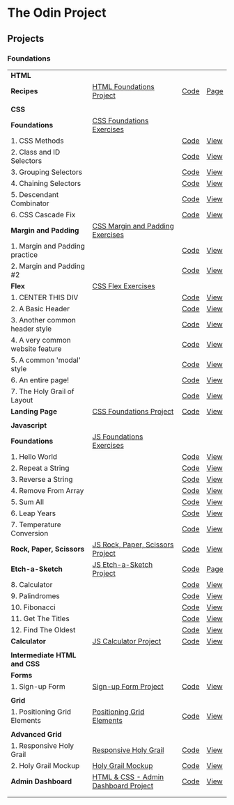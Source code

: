 # The Odin Project

## Projects

### Foundations

|                                  |                                                             |                                 |                                 |
| -------------------------------- | ----------------------------------------------------------- | ------------------------------- | ------------------------------- |
| **HTML**                         |                                                             |                                 |                                 |
| **Recipes**                      | [HTML Foundations Project][HTMLFoundationsProject]          | [Code][HTMLFoundationsCode]     | [Page][HTMLFoundationsPage]     |
|                                  |                                                             |                                 |                                 |
| **CSS**                          |                                                             |                                 |                                 |
| **Foundations**                  | [CSS Foundations Exercises][CSSFoundationsExercises]        |                                 |                                 |
| 1. CSS Methods                   |                                                             | [Code][CSSFoundationsCode1]     | [View][CSSFoundationsPage1]     |
| 2. Class and ID Selectors        |                                                             | [Code][CSSFoundationsCode2]     | [View][CSSFoundationsPage2]     |
| 3. Grouping Selectors            |                                                             | [Code][CSSFoundationsCode3]     | [View][CSSFoundationsPage3]     |
| 4. Chaining Selectors            |                                                             | [Code][CSSFoundationsCode4]     | [View][CSSFoundationsPage4]     |
| 5. Descendant Combinator         |                                                             | [Code][CSSFoundationsCode5]     | [View][CSSFoundationsPage5]     |
| 6. CSS Cascade Fix               |                                                             | [Code][CSSFoundationsCode6]     | [View][CSSFoundationsPage6]     |
| **Margin and Padding**           | [CSS Margin and Padding Exercises][CSSMarginPaddingProject] |                                 |                                 |
| 1. Margin and Padding practice   |                                                             | [Code][CSSMarginPaddingCode1]   | [View][CSSMarginPaddingPage1]   |
| 2. Margin and Padding #2         |                                                             | [Code][CSSMarginPaddingCode2]   | [View][CSSMarginPaddingPage2]   |
| **Flex**                         | [CSS Flex Exercises][CSSFlexProject]                        |                                 |                                 |
| 1. CENTER THIS DIV               |                                                             | [Code][CSSFlexCode1]            | [View][CSSFlexPage1]            |
| 2. A Basic Header                |                                                             | [Code][CSSFlexCode2]            | [View][CSSFlexPage2]            |
| 3. Another common header style   |                                                             | [Code][CSSFlexCode3]            | [View][CSSFlexPage3]            |
| 4. A very common website feature |                                                             | [Code][CSSFlexCode4]            | [View][CSSFlexPage4]            |
| 5. A common 'modal' style        |                                                             | [Code][CSSFlexCode5]            | [View][CSSFlexPage5]            |
| 6. An entire page!               |                                                             | [Code][CSSFlexCode6]            | [View][CSSFlexPage6]            |
| 7. The Holy Grail of Layout      |                                                             | [Code][CSSFlexCode7]            | [View][CSSFlexPage7]            |
| **Landing Page**                 | [CSS Foundations Project][CSSFoundationsProject]            | [Code][CSSFoundationsCode]      | [View][CSSFoundationsPage]      |
|                                  |                                                             |                                 |                                 |
| **Javascript**                   |                                                             |                                 |                                 |
| **Foundations**                  | [JS Foundations Exercises][JSFoundationsExercises]          |                                 |                                 |
| 1. Hello World                   |                                                             | [Code][JSFoundationsCode1]      | [View][JSFoundationsPage1]      |
| 2. Repeat a String               |                                                             | [Code][JSFoundationsCode2]      | [View][JSFoundationsPage2]      |
| 3. Reverse a String              |                                                             | [Code][JSFoundationsCode3]      | [View][JSFoundationsPage3]      |
| 4. Remove From Array             |                                                             | [Code][JSFoundationsCode4]      | [View][JSFoundationsPage4]      |
| 5. Sum All                       |                                                             | [Code][JSFoundationsCode5]      | [View][JSFoundationsPage5]      |
| 6. Leap Years                    |                                                             | [Code][JSFoundationsCode6]      | [View][JSFoundationsPage6]      |
| 7. Temperature Conversion        |                                                             | [Code][JSFoundationsCode7]      | [View][JSFoundationsPage7]      |
| **Rock, Paper, Scissors**        | [JS Rock, Paper, Scissors Project][JS-RPSProject]           | [Code][JS-RPSProjectCode]       | [View][JS-RPSProjectPage]       |
| **Etch-a-Sketch**                | [JS Etch-a-Sketch Project][JSEtchSketchProject]             | [Code][JSEtchSketchProjectCode] | [Page][JSEtchSketchProjectPage] |
| 8. Calculator                    |                                                             | [Code][JSFoundationsCode8]      | [View][JSFoundationsPage8]      |
| 9. Palindromes                   |                                                             | [Code][JSFoundationsCode9]      | [View][JSFoundationsPage9]      |
| 10. Fibonacci                    |                                                             | [Code][JSFoundationsCode10]     | [View][JSFoundationsPage10]     |
| 11. Get The Titles               |                                                             | [Code][JSFoundationsCode11]     | [View][JSFoundationsPage11]     |
| 12. Find The Oldest              |                                                             | [Code][JSFoundationsCode12]     | [View][JSFoundationsPage12]     |
| **Calculator**                   | [JS Calculator Project][JS-CalcProject]                     | [Code][JS-CalcProjectCode]      | [View][JS-CalcProjectPage]      |
|                                  |                                                             |                                 |                                 |
| **Intermediate HTML and CSS**    |                                                             |                                 |                                 |
| **Forms**                        |                                                             |                                 |                                 |
| 1. Sign-up Form                  | [Sign-up Form Project][Sign-upProject]                      | [Code][Sign-upProjectCode]      | [View][Sign-upProjectPage]      |
|                                  |                                                             |                                 |                                 |
| **Grid**                         |                                                             |                                 |                                 |
| 1. Positioning Grid Elements     | [Positioning Grid Elements][GridExercise1]                  | [Code][CSSGridCode1]            | [View][CSSGridPage1]            |
|                                  |                                                             |                                 |                                 |
| **Advanced Grid**                |                                                             |                                 |                                 |
| 1. Responsive Holy Grail         | [Responsive Holy Grail][AdvancedGridExercise1]              | [Code][CSSAdvancedGridCode1]    | [View][CSSAdvancedGridPage1]    |
| 2. Holy Grail Mockup             | [Holy Grail Mockup][AdvancedGridExercise2]                  | [Code][CSSAdvancedGridCode2]    | [View][CSSAdvancedGridPage2]    |
| **Admin Dashboard**              | [HTML & CSS - Admin Dashboard Project][AdminDashProject]    | [Code][AdminDashCode]           | [View][AdminDashPage]           |
|                                  |                                                             |                                 |                                 |
|                                  |                                                             |                                 |                                 |

[HTMLFoundationsProject]: https://www.theodinproject.com/lessons/foundations-recipes
[HTMLFoundationsCode]: ./foundations/html/odin-recipes/
[HTMLFoundationsPage]: https://fhmurakami.github.io/the-odin-project/foundations/html/odin-recipes

<!--  -->

[CSSFoundationsExercises]: https://www.theodinproject.com/lessons/foundations-intro-to-css
[CSSFoundationsCode1]: https://github.com/fhmurakami/the-odin-project/tree/main/foundations/css/exercises/intro-to-css/01-css-methods
[CSSFoundationsPage1]: https://fhmurakami.github.io/the-odin-project/foundations/css/exercises/intro-to-css/01-css-methods/index.html
<!--  -->
[CSSFoundationsCode2]: https://github.com/fhmurakami/the-odin-project/tree/main/foundations/css/exercises/intro-to-css/02-class-id-selectors
[CSSFoundationsPage2]: https://fhmurakami.github.io/the-odin-project/foundations/css/exercises/intro-to-css/02-class-id-selectors/index.html
<!--  -->
[CSSFoundationsCode3]: https://github.com/fhmurakami/the-odin-project/tree/main/foundations/css/exercises/intro-to-css/03-grouping-selectors
[CSSFoundationsPage3]: https://fhmurakami.github.io/the-odin-project/foundations/css/exercises/intro-to-css/03-grouping-selectors/index.html
<!--  -->
[CSSFoundationsCode4]: https://github.com/fhmurakami/the-odin-project/tree/main/foundations/css/exercises/intro-to-css/04-chaining-selectors
[CSSFoundationsPage4]: https://fhmurakami.github.io/the-odin-project/foundations/css/exercises/intro-to-css/04-chaining-selectors/index.html
<!--  -->
[CSSFoundationsCode5]: https://github.com/fhmurakami/the-odin-project/tree/main/foundations/css/exercises/intro-to-css/05-descendant-combinator
[CSSFoundationsPage5]: https://fhmurakami.github.io/the-odin-project/foundations/css/exercises/intro-to-css/05-descendant-combinator/index.html
<!--  -->
[CSSFoundationsCode6]: https://github.com/fhmurakami/the-odin-project/tree/main/foundations/css/exercises/cascade/01-cascade-fix
[CSSFoundationsPage6]: https://fhmurakami.github.io/the-odin-project/foundations/css/exercises/cascade/01-cascade-fix/index.html

<!-- -->

[CSSMarginPaddingProject]: https://www.theodinproject.com/lessons/foundations-block-and-inline
[CSSMarginPaddingCode1]: https://github.com/fhmurakami/the-odin-project/tree/main/foundations/css/exercises/block-and-inline/01-margin-and-padding-1
[CSSMarginPaddingPage1]: https://fhmurakami.github.io/the-odin-project/foundations/css/exercises/block-and-inline/01-margin-and-padding-1/
[CSSMarginPaddingCode2]: https://github.com/fhmurakami/the-odin-project/tree/main/foundations/css/exercises/block-and-inline/02-margin-and-padding-2
[CSSMarginPaddingPage2]: https://fhmurakami.github.io/the-odin-project/foundations/css/exercises/block-and-inline/02-margin-and-padding-2/

<!--  -->

[CSSFlexProject]: https://www.theodinproject.com/lessons/foundations-alignment
[CSSFlexCode1]: https://github.com/fhmurakami/the-odin-project/tree/main/foundations/css/exercises/flex/01-flex-center
[CSSFlexPage1]: https://fhmurakami.github.io/the-odin-project/foundations/css/exercises/flex/01-flex-center/
[CSSFlexCode2]: https://github.com/fhmurakami/the-odin-project/tree/main/foundations/css/exercises/flex/02-flex-header
[CSSFlexPage2]: https://fhmurakami.github.io/the-odin-project/foundations/css/exercises/flex/02-flex-header/
[CSSFlexCode3]: https://github.com/fhmurakami/the-odin-project/tree/main/foundations/css/exercises/flex/03-flex-header-2
[CSSFlexPage3]: https://fhmurakami.github.io/the-odin-project/foundations/css/exercises/flex/03-flex-header-2/
[CSSFlexCode4]: https://github.com/fhmurakami/the-odin-project/tree/main/foundations/css/exercises/flex/04-flex-information
[CSSFlexPage4]: https://fhmurakami.github.io/the-odin-project/foundations/css/exercises/flex/04-flex-information/
[CSSFlexCode5]: https://github.com/fhmurakami/the-odin-project/tree/main/foundations/css/exercises/flex/05-flex-modal
[CSSFlexPage5]: https://fhmurakami.github.io/the-odin-project/foundations/css/exercises/flex/05-flex-modal/
[CSSFlexCode6]: https://github.com/fhmurakami/the-odin-project/tree/main/foundations/css/exercises/flex/06-flex-layout
[CSSFlexPage6]: https://fhmurakami.github.io/the-odin-project/foundations/css/exercises/flex/06-flex-layout/
[CSSFlexCode7]: https://github.com/fhmurakami/the-odin-project/tree/main/foundations/css/exercises/flex/07-flex-layout-2
[CSSFlexPage7]: https://fhmurakami.github.io/the-odin-project/foundations/css/exercises/flex/07-flex-layout-2/

<!--  -->

[CSSFoundationsProject]: https://www.theodinproject.com/lessons/foundations-landing-page
[CSSFoundationsCode]: https://github.com/fhmurakami/the-odin-project/tree/main/foundations/css/projects/landing-page
[CSSFoundationsPage]: https://fhmurakami.github.io/the-odin-project/foundations/css/projects/landing-page/

<!--  -->

[JSFoundationsExercises]: https://www.theodinproject.com/lessons/foundations-arrays-and-loops
[JSFoundationsCode1]: https://github.com/fhmurakami/the-odin-project/tree/main/foundations/javascript/exercises/01_helloWorld
[JSFoundationsPage1]: https://fhmurakami.github.io/the-odin-project/foundations/javascript/exercises/01_helloWorld/
[JSFoundationsCode2]: https://github.com/fhmurakami/the-odin-project/tree/main/foundations/javascript/exercises/02_repeatString
[JSFoundationsPage2]: https://fhmurakami.github.io/the-odin-project/foundations/javascript/exercises/02_repeatString/
[JSFoundationsCode3]: https://github.com/fhmurakami/the-odin-project/tree/main/foundations/javascript/exercises/03_reverseString
[JSFoundationsPage3]: https://fhmurakami.github.io/the-odin-project/foundations/javascript/exercises/03_reverseString/
[JSFoundationsCode4]: https://github.com/fhmurakami/the-odin-project/tree/main/foundations/javascript/exercises/04_removeFromArray
[JSFoundationsPage4]: https://fhmurakami.github.io/the-odin-project/foundations/javascript/exercises/04_removeFromArray/
[JSFoundationsCode5]: https://github.com/fhmurakami/the-odin-project/tree/main/foundations/javascript/exercises/05_sumAll
[JSFoundationsPage5]: https://fhmurakami.github.io/the-odin-project/foundations/javascript/exercises/05_sumAll/
[JSFoundationsCode6]: https://github.com/fhmurakami/the-odin-project/tree/main/foundations/javascript/exercises/06_leapYears
[JSFoundationsPage6]: https://fhmurakami.github.io/the-odin-project/foundations/javascript/exercises/06_leapYears/
[JSFoundationsCode7]: https://github.com/fhmurakami/the-odin-project/tree/main/foundations/javascript/exercises/07_tempConversion
[JSFoundationsPage7]: https://fhmurakami.github.io/the-odin-project/foundations/javascript/exercises/07_tempConversion/
[JSFoundationsCode8]: https://github.com/fhmurakami/the-odin-project/tree/main/foundations/javascript/exercises/08_calculator
[JSFoundationsPage8]: https://fhmurakami.github.io/the-odin-project/foundations/javascript/exercises/08_calculator/
[JSFoundationsCode9]: https://github.com/fhmurakami/the-odin-project/tree/main/foundations/javascript/exercises/09_palindromes
[JSFoundationsPage9]: https://fhmurakami.github.io/the-odin-project/foundations/javascript/exercises/09_palindromes/
[JSFoundationsCode10]: https://github.com/fhmurakami/the-odin-project/tree/main/foundations/javascript/exercises/10_fibonacci
[JSFoundationsPage10]: https://fhmurakami.github.io/the-odin-project/foundations/javascript/exercises/10_fibonacci/
[JSFoundationsCode11]: https://github.com/fhmurakami/the-odin-project/tree/main/foundations/javascript/exercises/11_getTheTitles
[JSFoundationsPage11]: https://fhmurakami.github.io/the-odin-project/foundations/javascript/exercises/11_getTheTitles/
[JSFoundationsCode12]: https://github.com/fhmurakami/the-odin-project/tree/main/foundations/javascript/exercises/12_findTheOldest
[JSFoundationsPage12]: https://fhmurakami.github.io/the-odin-project/foundations/javascript/exercises/12_findTheOldest/

<!--  -->

[JS-RPSProject]: https://www.theodinproject.com/lessons/foundations-rock-paper-scissors
[JS-RPSProjectCode]: https://github.com/fhmurakami/the-odin-project/tree/main/foundations/javascript/projects/rock-paper-scissors
[JS-RPSProjectPage]: https://fhmurakami.github.io/the-odin-project/foundations/javascript/projects/rock-paper-scissors/index.html

<!--  -->

[JSEtchSketchProject]: https://www.theodinproject.com/lessons/foundations-etch-a-sketch
[JSEtchSketchProjectCode]: https://github.com/fhmurakami/the-odin-project/tree/main/foundations/javascript/projects/etch-a-sketch
[JSEtchSketchProjectPage]: https://fhmurakami.github.io/the-odin-project/foundations/javascript/projects/etch-a-sketch/index.html

<!--  -->

[JS-CalcProject]: https://www.theodinproject.com/lessons/foundations-calculator
[JS-CalcProjectCode]: https://github.com/fhmurakami/the-odin-project/tree/main/foundations/javascript/projects/calculator
[JS-CalcProjectPage]: https://fhmurakami.github.io/the-odin-project/foundations/javascript/projects/calculator/index.html

<!--  -->

[Sign-upProject]: https://www.theodinproject.com/lessons/node-path-intermediate-html-and-css-sign-up-form
[Sign-upProjectCode]: https://github.com/fhmurakami/the-odin-project/tree/main/fullstack-javascript/intermediate-html-css/projects/sign-up-form
[Sign-upProjectPage]: https://fhmurakami.github.io/the-odin-project/fullstack-javascript/intermediate-html-css/projects/sign-up-form/index.html

<!--  -->

[GridExercise1]: https://www.theodinproject.com/lessons/node-path-intermediate-html-and-css-positioning-grid-elements
[CSSGridCode1]: https://github.com/fhmurakami/the-odin-project/tree/main/fullstack-javascript/intermediate-html-css/positioning-grid/01-basic-holy-grail
[CSSGridPage1]: https://fhmurakami.github.io/the-odin-project/fullstack-javascript/intermediate-html-css/positioning-grid/01-basic-holy-grail/

<!--  -->

[AdvancedGridExercise1]: https://www.theodinproject.com/lessons/node-path-intermediate-html-and-css-advanced-grid-properties
[CSSAdvancedGridCode1]: https://github.com/fhmurakami/the-odin-project/tree/main/fullstack-javascript/intermediate-html-css/advanced-grid/01-responsive-holy-grail
[CSSAdvancedGridPage1]: https://fhmurakami.github.io/the-odin-project/fullstack-javascript/intermediate-html-css/advanced-grid/01-responsive-holy-grail/
[AdvancedGridExercise2]: https://www.theodinproject.com/lessons/node-path-intermediate-html-and-css-advanced-grid-properties
[CSSAdvancedGridCode2]: https://github.com/fhmurakami/the-odin-project/tree/main/fullstack-javascript/intermediate-html-css/advanced-grid/02-holy-grail-mockup
[CSSAdvancedGridPage2]: https://fhmurakami.github.io/the-odin-project/fullstack-javascript/intermediate-html-css/advanced-grid/02-holy-grail-mockup/

<!--  -->

[AdminDashProject]: https://www.theodinproject.com/lessons/node-path-intermediate-html-and-css-admin-dashboard
[AdminDashCode]: https://github.com/fhmurakami/the-odin-project/tree/main/fullstack-javascript/intermediate-html-css/projects/admin-dashboard
[AdminDashPage]: https://fhmurakami.github.io/the-odin-project/fullstack-javascript/intermediate-html-css/projects/admin-dashboard/

<!--  -->
